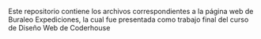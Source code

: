 Este repositorio contiene los archivos correspondientes a la página web de Buraleo Expediciones, la cual fue presentada como trabajo final del curso de Diseño Web de Coderhouse